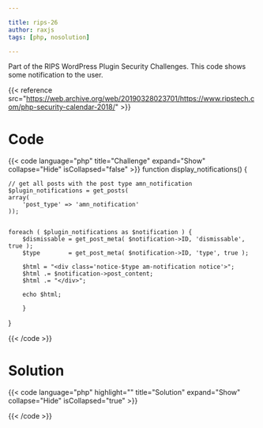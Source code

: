 ```yaml
---

title: rips-26
author: raxjs
tags: [php, nosolution]

---
```


Part of the RIPS WordPress Plugin Security Challenges. This code
shows some notification to the user.

<!--more-->
{{< reference src="https://web.archive.org/web/20190328023701/https://www.ripstech.com/php-security-calendar-2018/" >}}

# Code
{{< code language="php"  title="Challenge" expand="Show" collapse="Hide" isCollapsed="false" >}}
function display_notifications() {

    // get all posts with the post type amn_notification
    $plugin_notifications = get_posts(
    array(
        'post_type' => 'amn_notification'
    ));


    foreach ( $plugin_notifications as $notification ) {
        $dismissable = get_post_meta( $notification->ID, 'dismissable', true );
        $type        = get_post_meta( $notification->ID, 'type', true );

        $html = "<div class='notice-$type am-notification notice'>";
        $html .= $notification->post_content;
        $html .= "</div>";

        echo $html;

        }

}

{{< /code >}}

# Solution
{{< code language="php" highlight="" title="Solution" expand="Show" collapse="Hide" isCollapsed="true" >}}

{{< /code >}}
